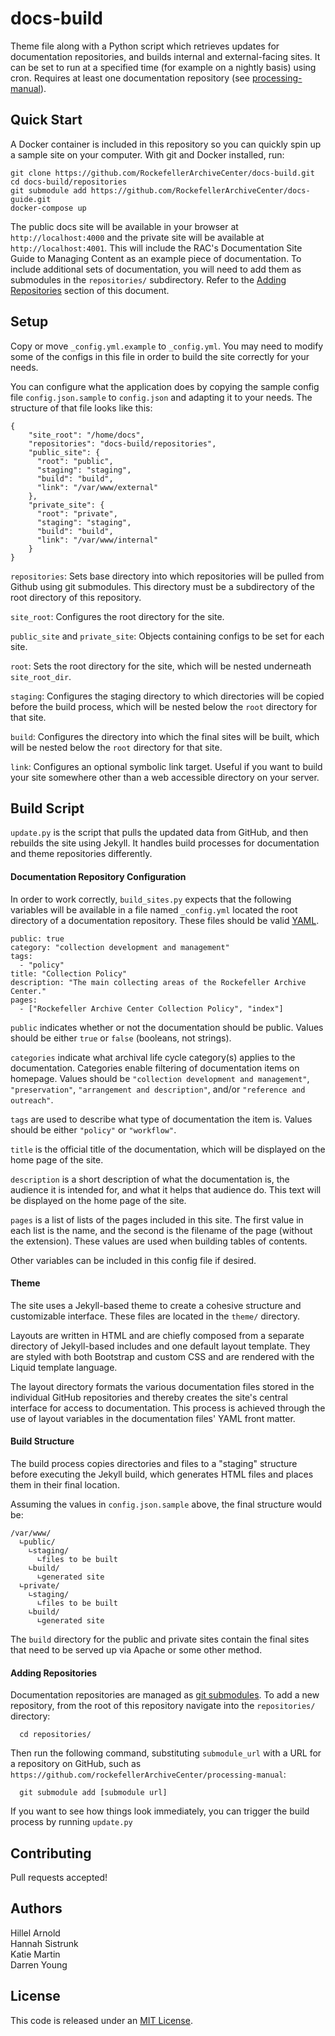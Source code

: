 # docs-build

Theme file along with a Python script which retrieves updates for documentation
repositories, and builds internal and external-facing sites. It can be set to
run at a specified time (for example on a nightly basis) using cron. Requires at
least one documentation repository (see [processing-manual](https://github.com/RockefellerArchiveCenter/processing-manual)).

## Quick Start

A Docker container is included in this repository so you can quickly spin up a sample site on your computer. With git and Docker installed, run:

    git clone https://github.com/RockefellerArchiveCenter/docs-build.git
    cd docs-build/repositories
    git submodule add https://github.com/RockefellerArchiveCenter/docs-guide.git
    docker-compose up

The public docs site will be available in your browser at `http://localhost:4000` and the private site will be available at `http://localhost:4001`. This will include the RAC's Documentation Site Guide to Managing Content as an example piece of documentation. To include additional sets of documentation, you will need to add them as submodules in the `repositories/` subdirectory. Refer to the [Adding Repositories](#adding-repositories) section of this document.

## Setup

Copy or move `_config.yml.example` to `_config.yml`. You may need to modify some
of the configs in this file in order to build the site correctly for your needs.

You can configure what the application does by copying the sample config file
`config.json.sample` to `config.json` and adapting it to your needs. The structure
of that file looks like this:

    {
        "site_root": "/home/docs",
        "repositories": "docs-build/repositories",
        "public_site": {
          "root": "public",
          "staging": "staging",
          "build": "build",
          "link": "/var/www/external"
        },
        "private_site": {
          "root": "private",
          "staging": "staging",
          "build": "build",
          "link": "/var/www/internal"
        }
    }

`repositories`: Sets base directory into which repositories will be pulled from
Github using git submodules. This directory must be a subdirectory of the root
directory of this repository.

`site_root`: Configures the root directory for the site.

`public_site` and `private_site`: Objects containing configs to be set for each site.

`root`: Sets the root directory for the site, which will be nested underneath `site_root_dir`.

`staging`: Configures the staging directory to which directories will be copied
before the build process, which will be nested below the `root` directory for that site.

`build`: Configures the directory into which the final sites will be built,
which will be nested below the `root` directory for that site.

`link`: Configures an optional symbolic link target. Useful if you want to build
your site somewhere other than a web accessible directory on your server.

## Build Script

`update.py` is the script that pulls the updated data from GitHub, and then
rebuilds the site using Jekyll. It handles build processes for documentation and
theme repositories differently.

#### Documentation Repository Configuration

In order to work correctly, `build_sites.py` expects that the following variables
will be available in a file named `_config.yml` located the root directory of a
documentation repository. These files should be valid [YAML](http://yaml.org).

    public: true
    category: "collection development and management"
    tags:
      - "policy"
    title: "Collection Policy"
    description: "The main collecting areas of the Rockefeller Archive Center."
    pages:
      - ["Rockefeller Archive Center Collection Policy", "index"]

`public` indicates whether or not the documentation should be public. Values
should be either `true` or `false` (booleans, not strings).

`categories` indicate what archival life cycle category(s) applies to the documentation. Categories enable filtering of documentation items on homepage. Values should be `"collection development and management"`, `"preservation"`, `"arrangement and description"`, and/or `"reference and outreach"`.

`tags` are used to describe what type of documentation the item is. Values should be either `"policy"` or `"workflow"`.

`title` is the official title of the documentation, which will be displayed on
the home page of the site.

`description` is a short description of what the documentation is, the audience
it is intended for, and what it helps that audience do. This text will be
displayed on the home page of the site.

`pages` is a list of lists of the pages included in this site. The first value
in each list is the name, and the second is the filename of the page (without the
extension). These values are used when building tables of contents.

Other variables can be included in this config file if desired.


#### Theme

The site uses a Jekyll-based theme to create a cohesive structure and
customizable interface. These files are located in the `theme/` directory.

Layouts are written in HTML and are chiefly composed from a separate directory
of Jekyll-based includes and one default layout template. They are styled with
both Bootstrap and custom CSS and are rendered with the Liquid template language.

The layout directory formats the various documentation files stored in the
individual GitHub repositories and thereby creates the site's central interface for
access to documentation. This process is achieved through the use of layout
variables in the documentation files' YAML front matter.

#### Build Structure

The build process copies directories and files to a "staging" structure before executing the Jekyll build, which generates HTML files and places them in their final location.

Assuming the values in `config.json.sample` above, the final structure would be:

    /var/www/
      ∟public/
        ∟staging/
          ∟files to be built
        ∟build/
          ∟generated site
      ∟private/
        ∟staging/
          ∟files to be built
        ∟build/
          ∟generated site

The `build` directory for the public and private sites contain the final sites that need to be served up via Apache or some other method.

#### Adding Repositories

Documentation repositories are managed as [git submodules](https://git-scm.com/book/en/v2/Git-Tools-Submodules). To add a new repository, from the root of this repository navigate into the `repositories/` directory:

      cd repositories/

Then run the following command, substituting `submodule_url` with a URL for a repository on GitHub, such as `https://github.com/rockefellerArchiveCenter/processing-manual`:

      git submodule add [submodule url]

If you want to see how things look immediately, you can trigger the build process by running `update.py`

## Contributing

Pull requests accepted!

## Authors

Hillel Arnold  
Hannah Sistrunk  
Katie Martin  
Darren Young  

## License

This code is released under an [MIT License](LICENSE).
